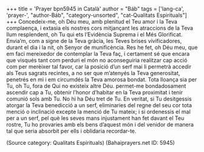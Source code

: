 +++
title = 'Prayer bpn5945 in Català'
author = "Báb"
tags = ['lang-ca', 'prayer-', "author-Báb", "category-unsorted", "cat-Qualitats Espirituals"]
+++
Concedeix-me, oh Déu meu, amb plenitud  el Teu amor i la Teva complaença, i extasia els nostres cors mitjançant les atraccions de la Teva llum resplendent, oh Tu qui ets l’Evidència Suprema i el Més Glorificat. Envia’m, com a signe de la Teva gràcia, les Teves brises vivificadores, durant el dia i la nit, oh Senyor de munificència.
Res he fet, oh Déu meu, que em faci mereixedor de contemplar la Teva faç, i certament sé que encara que visqués tant com perduri el món no aconseguiria realitzar cap acció com per merèixer tal favor, car la posició d’un serf mai li permetrà accedir als Teus sagrats recintes, a no ser que m’atenyés la Teva generositat, penetrés en mi i em circumdés la Teva amorosa bondat.
Tota lloança sia per Tu, oh Tu, fora de Qui no existeix altre Déu. permet-me bondadosament ascendir cap a Tu, obtenir l’honor d’habitar en la Teva proximitat i tenir comunió sols amb Tu. No hi ha Déu tret de Tu.
En veritat, si Tu desitgessis atorgar la Teva benedicció a un serf, eliminaries del regne del seu cor tota menció o inclinació excepte la menció de Tu mateix; i si ordenessis el mal per a un serf, pel què les seves mans injustament han fet davant el Teu rostre, Tu ho provaries amb els bens d’aquest món i del venidor de manera tal que seria absorbit per ells i oblidaria recordar-te.

(Source category: Qualitats Espirituals)
(Bahaiprayers.net ID: 5945)

